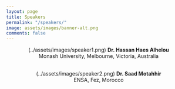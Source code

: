 ```yaml
---
layout: page
title: Speakers
permalink: "/speakers/"
image: assets/images/banner-alt.png
comments: false
---
```


<div class="col-md-12">
<p align="center">
(../assets/images/speaker1.png)
<b>Dr. Hassan Haes Alhelou</b><br>
Monash University, Melbourne, Victoria, Australia<br> 
&nbsp;</p>
<p align="center">
(../assets/images/speaker2.png)
<b>Dr. Saad Motahhir</b><br>
ENSA, Fez, Morocco<br>
&nbsp;</p>
</div>
